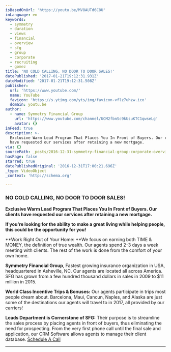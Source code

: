 ```yaml
---
isBasedOnUrl: 'https://youtu.be/MV8AUTd6C8U'
inLanguage: en
keywords:
  - symmetry
  - duration
  - views
  - financial
  - overview
  - sfg
  - group
  - corporate
  - recruiting
  - gomez
title: 'NO COLD CALLING, NO DOOR TO DOOR SALES!'
datePublished: '2017-01-21T19:12:31.931Z'
dateModified: '2017-01-21T19:12:31.508Z'
publisher:
  url: 'https://www.youtube.com/'
  name: YouTube
  favicon: 'https://s.ytimg.com/yts/img/favicon-vflz7uhzw.ico'
  domain: youtu.be
author:
  - name: Symmetry Financial Group
    url: 'https://www.youtube.com/channel/UCM2fbnSc9kUsuKTC1qwseLg'
    avatar: {}
inFeed: true
description: >-
  Exclusive Warm Lead Program That Places You In Front of Buyers. Our clients
  have requested our services after retaining a new mortgage.
via: {}
sourcePath: _posts/2016-12-31-symmetry-financial-group-corporate-overview.md
hasPage: false
starred: true
datePublishedOriginal: '2016-12-31T17:00:21.696Z'
_type: VideoObject
_context: 'http://schema.org'

---
```

### **NO COLD CALLING, NO DOOR TO DOOR SALES!**

**Exclusive Warm Lead Program That Places You In Front of Buyers. Our clients have requested our services after retaining a new mortgage.**

**If you're looking for the ability to make a great living while helping people, this could be the opportunity for you!**

**Work Right Out of Your Home: **We focus on earning both TIME & MONEY, the definition of true wealth. Our agents spend 2-3 days a week meeting with clients. The rest of the work is done from the comfort of your own home.

**Symmetry Financial Group**, Fastest growing insurance organization in USA, headquartered in Asheville, NC. Our agents are located all across America. SFG has grown from a few hundred thousand dollars in sales in 2009 to $11 million in 2015\.

**World Class Incentive Trips & Bonuses:** Our agents participate in trips most people dream about. Barcelona, Maui, Cancun, Naples, and Alaska are just some of the destinations our agents will travel to in 2017, all provided by our carriers!

**Leads Department is Cornerstone of SFG:** Their purpose is to streamline the sales process by placing agents in front of buyers, thus eliminating the need for prospecting. From the very first phone call until the final sale and application, our CRM Software allows agents to manage their client database.
[Schedule A Call][0]

---



[0]: https://calendly.com/surewaytolive